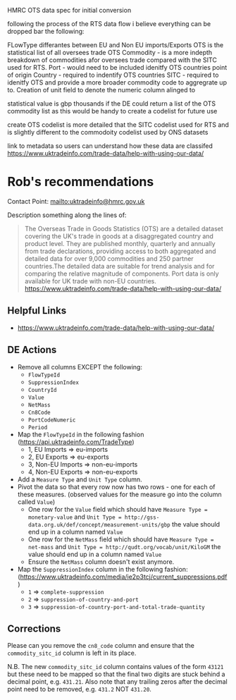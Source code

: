 HMRC OTS data spec for initial conversion 

following the process of the RTS data flow i believe everything can be dropped bar the following:

FLowType differantes between EU and Non EU imports/Exports
OTS is the statistical list of all oversees trade
OTS Commodity - is a more indepth breakdown of commodities afor oversees trade compared with the SITC used for RTS.
Port - would need to be included idenitfy OTS countries point of origin 
Country - required to indentify OTS countries
SITC - required to idenitfy OTS and provide a more broader commodity code to aggregrate up to.
Creation of unit field to denote the numeric column alinged to 

statistical value is gbp thousands 
if the DE could return a list of the OTS commodity list as this would be handy to create a codelist for future use

create OTS codelist is more detailed that the SITC codelist used for RTS and is slightly different to the commodoity codelist used by ONS datasets

link to metadata so users can understand how these data are classifed https://www.uktradeinfo.com/trade-data/help-with-using-our-data/ 


# Rob's recommendations

Contact Point: <mailto:uktradeinfo@hmrc.gov.uk>

Description something along the lines of:
> The Overseas Trade in Goods Statistics (OTS) are a detailed dataset covering the UK's trade in goods at a disaggregated country and product level. They are published monthly, quarterly and annually from trade declarations, providing access to both aggregated and detailed data for over 9,000 commodities and 250 partner countries.The detailed data are suitable for trend analysis and for comparing the relative magnitude of components.
> Port data is only available for UK trade with non-EU countries. <https://www.uktradeinfo.com/trade-data/help-with-using-our-data/>

## Helpful Links

* <https://www.uktradeinfo.com/trade-data/help-with-using-our-data/>

## DE Actions

* Remove all columns EXCEPT the following:
  * `FlowTypeId`
  * `SuppressionIndex`
  * `CountryId`
  * `Value`
  * `NetMass`
  * `Cn8Code`
  * `PortCodeNumeric`
  * `Period`
* Map the `FlowTypeId` in the following fashion (<https://api.uktradeinfo.com/TradeType>)
  * 1, EU Imports => eu-imports
  * 2, EU Exports => eu-exports                             
  * 3, Non-EU Imports => non-eu-imports                               
  * 4, Non-EU Exports => non-eu-exports                                       
* Add a `Measure Type` and `Unit Type` column. 
* Pivot the data so that every row now has two rows - one for each of these measures. (observed values for the measure go into the column called `Value`)
  * One row for the `Value` field which should have `Measure Type = monetary-value` and `Unit Type = http://gss-data.org.uk/def/concept/measurement-units/gbp` the value should end up in a column named `Value`
  * One row for the `NetMass` field which should have `Measure Type = net-mass` and `Unit Type = http://qudt.org/vocab/unit/KiloGM` the value should end up in a column named `Value`
  * Ensure the `NetMass` column doesn't exist anymore.
* Map the `SuppressionIndex` column in the following fashion: (<https://www.uktradeinfo.com/media/ie2p3tcj/current_suppressions.pdf>)
  * `1` => `complete-suppression`
  * `2` => `suppression-of-country-and-port`
  * `3` => `suppression-of-country-port-and-total-trade-quantity`
  

## Corrections

Please can you remove the `cn8_code` column and ensure that the `commodity_sitc_id` column is left in its place.

N.B. The new `commodity_sitc_id` column contains values of the form `43121` but these need to be mapped so that the final two digits are stuck behind a decimal point, e.g. `431.21`. Also note that any trailing zeros after the decimal point need to be removed, e.g. `431.2` NOT `431.20`.
